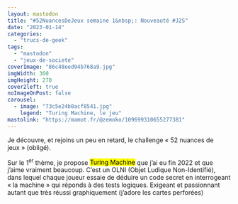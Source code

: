 ```yaml
---
layout: mastodon
title: "#52NuancesDeJeux semaine 1&nbsp;: Nouveauté #J2S"
date: "2023-01-14"
categories: 
  - "trucs-de-geek"
tags: 
  - "mastodon"
  - "jeux-de-societe"
coverImage: "86c48eed94b768a9.jpg"
imgWidth: 360
imgHeight: 270
cover2left: true
noImageOnPost: false
carousel: 
  - image: "73c5e24b0acf8541.jpg"
    legend: "Turing Machine, le jeu"
mastolink: "https://mamot.fr/@zemoko/109699310655277381"
---
```


Je découvre, et rejoins un peu en retard, le challenge «&nbsp;52 nuances de jeux&nbsp;» (obligé).

Sur le 1<sup>er</sup>&nbsp;thème, je propose <mark lang="en">Turing Machine</mark> que j’ai eu fin 2022 et que j’aime vraiment beaucoup. C’est un <abbr>OLNI</abbr> (Objet Ludique Non-Identifié), dans lequel chaque joueur essaie de déduire un code secret en interrogeant « la machine » qui réponds à des tests logiques. Exigeant et passionnant autant que très réussi graphiquement (j’adore les cartes perforées)
